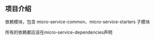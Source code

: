 ## 项目介绍
依赖模块，包含 micro-service-common、micro-service-starters 子模块

所有的依赖都应该在micro-service-dependencies声明